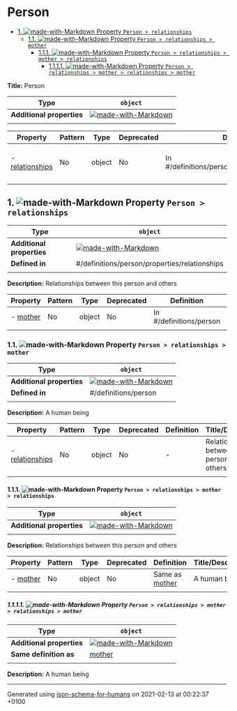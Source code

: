 # Person

- [1. ![made-with-Markdown](https://img.shields.io/badge/Optional-yellow) Property `Person > relationships`](#relationships)
  - [1.1. ![made-with-Markdown](https://img.shields.io/badge/Optional-yellow) Property `Person > relationships > mother`](#relationships_mother)
    - [1.1.1. ![made-with-Markdown](https://img.shields.io/badge/Optional-yellow) Property `Person > relationships > mother > relationships`](#relationships_mother_relationships)
      - [1.1.1.1. ![made-with-Markdown](https://img.shields.io/badge/Optional-yellow) Property `Person > relationships > mother > relationships > mother`](#relationships_mother_relationships_mother)

**Title:** Person

| Type | `object` |
| ---- | --- |
| **Additional properties** |[![made-with-Markdown](https://img.shields.io/badge/Any%20type-allowed-green)](# "Additional Properties of any type are allowed.")|
|  |  |

| Property | Pattern | Type | Deprecated | Definition | Title/Description |
| -------- | ------- | ---- | ---------- | ---------- | ----------------- |
|-  [relationships](#relationships)|No|object|No| In #/definitions/person/properties/relationships|Relationships between this person and others|
|  |  |  |  |  |

## <a name="relationships"></a>1. ![made-with-Markdown](https://img.shields.io/badge/Optional-yellow) Property `Person > relationships`

| Type | `object` |
| ---- | --- |
| **Additional properties** |[![made-with-Markdown](https://img.shields.io/badge/Any%20type-allowed-green)](# "Additional Properties of any type are allowed.")|
| **Defined in** | #/definitions/person/properties/relationships |
|  |  |

**Description:** Relationships between this person and others

| Property | Pattern | Type | Deprecated | Definition | Title/Description |
| -------- | ------- | ---- | ---------- | ---------- | ----------------- |
|-  [mother](#relationships_mother)|No|object|No| In #/definitions/person|A human being|
|  |  |  |  |  |

### <a name="relationships_mother"></a>1.1. ![made-with-Markdown](https://img.shields.io/badge/Optional-yellow) Property `Person > relationships > mother`

| Type | `object` |
| ---- | --- |
| **Additional properties** |[![made-with-Markdown](https://img.shields.io/badge/Any%20type-allowed-green)](# "Additional Properties of any type are allowed.")|
| **Defined in** | #/definitions/person |
|  |  |

**Description:** A human being

| Property | Pattern | Type | Deprecated | Definition | Title/Description |
| -------- | ------- | ---- | ---------- | ---------- | ----------------- |
|-  [relationships](#relationships_mother_relationships)|No|object|No| -|Relationships between this person and others|
|  |  |  |  |  |

#### <a name="relationships_mother_relationships"></a>1.1.1. ![made-with-Markdown](https://img.shields.io/badge/Optional-yellow) Property `Person > relationships > mother > relationships`

| Type | `object` |
| ---- | --- |
| **Additional properties** |[![made-with-Markdown](https://img.shields.io/badge/Any%20type-allowed-green)](# "Additional Properties of any type are allowed.")|
|  |  |

**Description:** Relationships between this person and others

| Property | Pattern | Type | Deprecated | Definition | Title/Description |
| -------- | ------- | ---- | ---------- | ---------- | ----------------- |
|-  [mother](#relationships_mother_relationships_mother)|No|object|No| Same as [mother](#relationships_mother)|A human being|
|  |  |  |  |  |

##### <a name="relationships_mother_relationships_mother"></a>1.1.1.1. ![made-with-Markdown](https://img.shields.io/badge/Optional-yellow) Property `Person > relationships > mother > relationships > mother`

| Type | `object` |
| ---- | --- |
| **Additional properties** |[![made-with-Markdown](https://img.shields.io/badge/Any%20type-allowed-green)](# "Additional Properties of any type are allowed.")|
| **Same definition as** | [mother](#relationships_mother) |
|  |  |

**Description:** A human being

----------------------------------------------------------------------------------------------------------------------------
Generated using [json-schema-for-humans](https://github.com/coveooss/json-schema-for-humans) on 2021-02-13 at 00:22:37 +0100